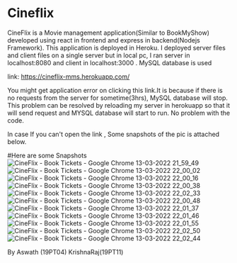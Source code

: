 # Cineflix
CineFlix is a Movie management application(Similar to BookMyShow) developed using react in frontend and express in backend(Nodejs Framework). This application is deployed in Heroku. I deployed server files and client files on a single server but in local pc, I ran server in localhost:8080 and client in localhost:3000 .  MySQL database is used

link: https://cineflix-mms.herokuapp.com/

You might get application error on clicking this link.It is because if there is no requests from the server for sometime(3hrs), MySQL database will stop. This problem can be resolved by reloading my server in herokuapp so that it will send request and MYSQL database will start to run. No problem with the code.
 
In case If you can't open the link , Some snapshots of the pic is attached below.

#Here are some Snapshots
![CineFlix - Book Tickets - Google Chrome 13-03-2022 21_59_49](https://user-images.githubusercontent.com/63729506/158069649-0c2c2c52-26da-41cc-a44a-0e74b1d96298.png)
![CineFlix - Book Tickets - Google Chrome 13-03-2022 22_00_02](https://user-images.githubusercontent.com/63729506/158069638-e4d15ecc-a86e-46c2-b32e-b3d4d89a8104.png)
![CineFlix - Book Tickets - Google Chrome 13-03-2022 22_00_16](https://user-images.githubusercontent.com/63729506/158069658-e728ca9b-4de1-4b19-99d4-8ae1fde5151b.png)
![CineFlix - Book Tickets - Google Chrome 13-03-2022 22_00_38](https://user-images.githubusercontent.com/63729506/158069665-3ed02e78-eaa4-462e-a429-fa99493cd947.png)
![CineFlix - Book Tickets - Google Chrome 13-03-2022 22_02_33](https://user-images.githubusercontent.com/63729506/158069675-dfe2dde7-cc33-4a57-af2f-45cc654e426e.png)
![CineFlix - Book Tickets - Google Chrome 13-03-2022 22_00_48](https://user-images.githubusercontent.com/63729506/158069680-924b5322-ddfa-4042-8e03-e05672ef21dd.png)
![CineFlix - Book Tickets - Google Chrome 13-03-2022 22_01_37](https://user-images.githubusercontent.com/63729506/158069682-494f584d-4ccd-4243-bc71-781224ffed1c.png)
![CineFlix - Book Tickets - Google Chrome 13-03-2022 22_01_46](https://user-images.githubusercontent.com/63729506/158069683-831c3a80-b5eb-4b6b-99bd-b7047f603ddd.png)
![CineFlix - Book Tickets - Google Chrome 13-03-2022 22_01_55](https://user-images.githubusercontent.com/63729506/158069685-22f23fbd-52e6-4ebe-9a7d-116a6b2d455e.png)
![CineFlix - Book Tickets - Google Chrome 13-03-2022 22_02_50](https://user-images.githubusercontent.com/63729506/158069692-3ffe6955-c9f6-41ab-abec-9296003bbe7b.png)
![CineFlix - Book Tickets - Google Chrome 13-03-2022 22_02_44](https://user-images.githubusercontent.com/63729506/158069696-11dd8260-af08-4363-9963-209f6763749d.png)


By 
Aswath (19PT04)
KrishnaRaj(19PT11)
